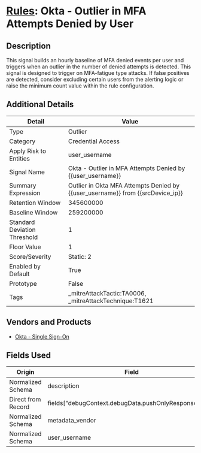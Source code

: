 # [Rules](README.md): Okta - Outlier in MFA Attempts Denied by User

## Description
This signal builds an hourly baseline of MFA denied events per user and triggers when an outlier in the number of denied attempts is detected. This signal is designed to trigger on MFA-fatigue type attacks. If false positives are detected, consider excluding certain users from the alerting logic or raise the minimum count value within the rule configuration.

## Additional Details
|Detail|Value|
|----|----|
|Type|Outlier|
|Category|Credential Access|
|Apply Risk to Entities|user_username|
|Signal Name|Okta - Outlier in MFA Attempts Denied by {{user_username}}|
|Summary Expression|Outlier in Okta MFA Attempts Denied by {{user_username}} from {{srcDevice_ip}}|
|Retention Window|345600000|
|Baseline Window|259200000|
|Standard Deviation Threshold|1|
|Floor Value|1|
|Score/Severity|Static: 2|
|Enabled by Default|True|
|Prototype|False|
|Tags|_mitreAttackTactic:TA0006, _mitreAttackTechnique:T1621|
## Vendors and Products
- [Okta - Single Sign-On](../products/51278354-d6b5-4c8e-a8fd-8197df334e67.md)


## Fields Used

|Origin|Field|
|----|----|
|Normalized Schema|description|
|Direct from Record|fields["debugContext.debugData.pushOnlyResponseType"]|
|Normalized Schema|metadata_vendor|
|Normalized Schema|user_username|


